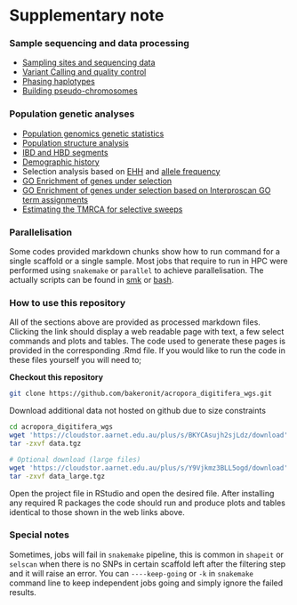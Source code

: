 # Supplementary note

### Sample sequencing and data processing
- [Sampling sites and sequencing data](01.sample_information.md)
- [Variant Calling and quality control](02.quality_control.md)
- [Phasing haplotypes](03.phasing.md)
- [Building pseudo-chromosomes](x30.ragtag_scaffolding.md)

### Population genetic analyses
- [Population genomics genetic statistics](04.popgen_stats.md)
- [Population structure analysis](05.population_structure.md)
- [IBD and HBD segments](06.ibd_hbd.md)
- [Demographic history](07.demographic_history.md)
- Selection analysis based on [EHH](08.ehh_stats.md) and [allele frequency](12.pcangsd_selection.md)
- [GO Enrichment of genes under selection](11.GO_enrichment.md)
- [GO Enrichment of genes under selection based on Interproscan GO term assignments](x40.GO_ipr_enrichment.md)
- [Estimating the TMRCA for selective sweeps](17.dating_the_selection.md)


### Parallelisation
Some codes provided markdown chunks show how to run command for a single scaffold or a single sample. Most jobs that require to run in HPC were performed using `snakemake` or `parallel` to achieve parallelisation. The actually scripts can be found in [smk](scripts/smk) or [bash](scripts/bash).

### How to use this repository
All of the sections above are provided as processed markdown files. Clicking the link should display a web readable page with text, a few select commands and plots and tables. The code used to generate these pages is provided in the corresponding .Rmd file. If you would like to run the code in these files yourself you will need to;

**Checkout this repository**

```bash
git clone https://github.com/bakeronit/acropora_digitifera_wgs.git
```

Download additional data not hosted on github due to size constraints

```bash
cd acropora_digitifera_wgs
wget 'https://cloudstor.aarnet.edu.au/plus/s/BKYCAsujh2sjLdz/download' -O data.tgz
tar -zxvf data.tgz 

# Optional download (large files)
wget 'https://cloudstor.aarnet.edu.au/plus/s/Y9Vjkmz3BLL5ogd/download' -O data_large.tgz
tar -zxvf data_large.tgz 
```

Open the project file in RStudio and open the desired file. After installing any required R packages the code should run and produce plots and tables identical to those shown in the web links above.

### Special notes
Sometimes, jobs will fail in `snakemake` pipeline, this is common in `shapeit` or `selscan` when there is no SNPs in certain scaffold left after the filtering step and it will raise an error. You can `----keep-going` or `-k` in `snakemake` command line to keep independent jobs going and simply ignore the failed results.
